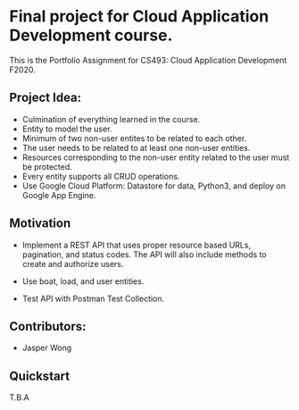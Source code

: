 # Final project for Cloud Application Development course.

This is the Portfolio Assignment for CS493: Cloud Application Development F2020. 

## Project Idea:

  * Culmination of everything learned in the course. 
  * Entity to model the user.
  * Minimum of two non-user entites to be related to each other.
  * The user needs to be related to at least one non-user entities.
  * Resources corresponding to the non-user entity related to the user must be protected.
  * Every entity supports all CRUD operations.
  * Use Google Cloud Platform: Datastore for data, Python3, and deploy on Google App Engine.

## Motivation
 
  * Implement a REST API that uses proper resource based URLs, pagination, and status codes. The API will also include methods to create and authorize users.
  
  * Use boat, load, and user entities.

  * Test API with Postman Test Collection.

## Contributors:

  * Jasper Wong

## Quickstart

T.B.A
